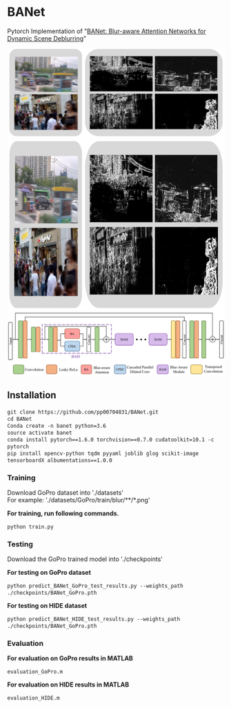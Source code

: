 # BANet
Pytorch Implementation of "[BANet: Blur-aware Attention Networks for Dynamic Scene Deblurring](https://arxiv.org/abs/2101.07518)"

![](./figure/Disentangle.png#pic_right)
</br>
<img src="./figure/Disentangle.png" width = "1000" height = "400" div align=center />
![](./figure/Architecture.png)

## Installation
```
git clone https://github.com/pp00704831/BANet.git
cd BANet
Conda create -n banet python=3.6
source activate banet
conda install pytorch==1.6.0 torchvision==0.7.0 cudatoolkit=10.1 -c pytorch
pip install opencv-python tqdm pyyaml joblib glog scikit-image tensorboardX albumentations==1.0.0
```

### **Training**
Download GoPro dataset into './datasets' </br>
For example: 
'./datasets/GoPro/train/blur/\*\*/\*.png'

**For training, run following commands.**
```
python train.py
```
### **Testing**
Download the GoPro trained model into './checkpoints'

**For testing on GoPro dataset**
```
python predict_BANet_GoPro_test_results.py --weights_path ./checkpoints/BANet_GoPro.pth 
```
**For testing on HIDE dataset**
```
python predict_BANet_HIDE_test_results.py --weights_path ./checkpoints/BANet_GoPro.pth 
```
### **Evaluation**
**For evaluation on GoPro results in MATLAB**
```
evaluation_GoPro.m
```
**For evaluation on HIDE results in MATLAB**
```
evaluation_HIDE.m
```
